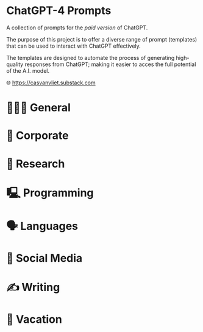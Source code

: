 # ChatGPT-4 Prompts

A collection of prompts for the *paid version* of ChatGPT.

The purpose of this project is to offer a diverse range of prompt (templates) that can be used to interact with ChatGPT effectively.

The templates are designed to automate the process of generating high-quality responses from ChatGPT; making it easier to acces the full potential of the A.I. model.

🌐 https://casvanvliet.substack.com

# 👩🏻‍💻 General
# 👔 Corporate
# 🔎 Research
# 🖳 Programming
# 🗣️ Languages
# 📱 Social Media
# ✍️ Writing
# 👙 Vacation
